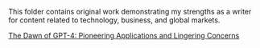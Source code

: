 This folder contains original work demonstrating my strengths as a writer for content related to technology, business, and global markets.

[The Dawn of GPT-4: Pioneering Applications and Lingering Concerns](https://github.com/dyanabutler/writing-samples/blob/main/originalcontent/gpt4.md)